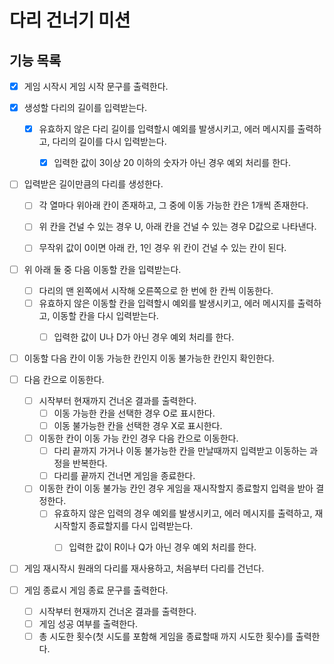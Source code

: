 # 다리 건너기 미션

## 기능 목록

- [x] 게임 시작시 게임 시작 문구를 출력한다.


- [x] 생성할 다리의 길이를 입력받는다.
    - [x] 유효하지 않은 다리 길이를 입력할시 예외를 발생시키고, 에러 메시지를 출력하고, 다리의 길이를 다시 입력받는다.
        - [x] 입력한 값이 3이상 20 이하의 숫자가 아닌 경우 예외 처리를 한다.


- [ ] 입력받은 길이만큼의 다리를 생성한다.
    - [ ] 각 열마다 위아래 칸이 존재하고, 그 중에 이동 가능한 칸은 1개씩 존재한다.
    - [ ] 위 칸을 건널 수 있는 경우 U, 아래 칸을 건널 수 있는 경우 D값으로 나타낸다.
    - [ ] 무작위 값이 0이면 아래 칸, 1인 경우 위 칸이 건널 수 있는 칸이 된다.


- [ ] 위 아래 둘 중 다음 이동할 칸을 입력받는다.
    - [ ] 다리의 맨 왼쪽에서 시작해 오른쪽으로 한 번에 한 칸씩 이동한다.
    - [ ] 유효하지 않은 이동할 칸을 입력할시 예외를 발생시키고, 에러 메시지를 출력하고, 이동할 칸을 다시 입력받는다.
        - [ ] 입력한 값이 U나 D가 아닌 경우 예외 처리를 한다.


- [ ] 이동할 다음 칸이 이동 가능한 칸인지 이동 불가능한 칸인지 확인한다.


- [ ] 다음 칸으로 이동한다.
    - [ ] 시작부터 현재까지 건너온 결과를 출력한다.
        - [ ] 이동 가능한 칸을 선택한 경우 O로 표시한다.
        - [ ] 이동 불가능한 칸을 선택한 경우 X로 표시한다.
    - [ ] 이동한 칸이 이동 가능 칸인 경우 다음 칸으로 이동한다.
        - [ ] 다리 끝까지 가거나 이동 불가능한 칸을 만날때까지 입력받고 이동하는 과정을 반복한다.
        - [ ] 다리를 끝까지 건너면 게임을 종료한다.
    - [ ] 이동한 칸이 이동 불가능 칸인 경우 게임을 재시작할지 종료할지 입력을 받아 결정한다.
        - [ ] 유효하지 않은 입력의 경우 예외를 발생시키고, 에러 메시지를 출력하고, 재시작할지 종료할지를 다시 입력받는다.
            - [ ] 입력한 값이 R이나 Q가 아닌 경우 예외 처리를 한다.


- [ ] 게임 재시작시 원래의 다리를 재사용하고, 처음부터 다리를 건넌다.


- [ ] 게임 종료시 게임 종료 문구를 출력한다.
    - [ ] 시작부터 현재까지 건너온 결과를 출력한다.
    - [ ] 게임 성공 여부를 출력한다.
    - [ ] 총 시도한 횟수(첫 시도를 포함해 게임을 종료할때 까지 시도한 횟수)를 출력한다.